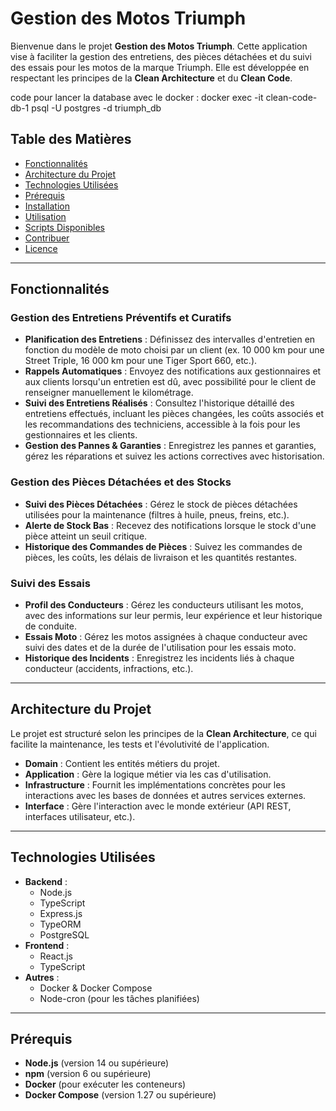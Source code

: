 # Gestion des Motos Triumph

Bienvenue dans le projet **Gestion des Motos Triumph**. Cette application vise à faciliter la gestion des entretiens, des pièces détachées et du suivi des essais pour les motos de la marque Triumph. Elle est développée en respectant les principes de la **Clean Architecture** et du **Clean Code**.

code pour lancer la database avec le docker :
docker exec -it clean-code-db-1 psql -U postgres -d triumph_db

## Table des Matières

- [Fonctionnalités](#fonctionnalités)
- [Architecture du Projet](#architecture-du-projet)
- [Technologies Utilisées](#technologies-utilisées)
- [Prérequis](#prérequis)
- [Installation](#installation)
- [Utilisation](#utilisation)
- [Scripts Disponibles](#scripts-disponibles)
- [Contribuer](#contribuer)
- [Licence](#licence)

---

## Fonctionnalités

### Gestion des Entretiens Préventifs et Curatifs

- **Planification des Entretiens** : Définissez des intervalles d'entretien en fonction du modèle de moto choisi par un client (ex. 10 000 km pour une Street Triple, 16 000 km pour une Tiger Sport 660, etc.).
- **Rappels Automatiques** : Envoyez des notifications aux gestionnaires et aux clients lorsqu'un entretien est dû, avec possibilité pour le client de renseigner manuellement le kilométrage.
- **Suivi des Entretiens Réalisés** : Consultez l'historique détaillé des entretiens effectués, incluant les pièces changées, les coûts associés et les recommandations des techniciens, accessible à la fois pour les gestionnaires et les clients.
- **Gestion des Pannes & Garanties** : Enregistrez les pannes et garanties, gérez les réparations et suivez les actions correctives avec historisation.

### Gestion des Pièces Détachées et des Stocks

- **Suivi des Pièces Détachées** : Gérez le stock de pièces détachées utilisées pour la maintenance (filtres à huile, pneus, freins, etc.).
- **Alerte de Stock Bas** : Recevez des notifications lorsque le stock d'une pièce atteint un seuil critique.
- **Historique des Commandes de Pièces** : Suivez les commandes de pièces, les coûts, les délais de livraison et les quantités restantes.

### Suivi des Essais

- **Profil des Conducteurs** : Gérez les conducteurs utilisant les motos, avec des informations sur leur permis, leur expérience et leur historique de conduite.
- **Essais Moto** : Gérez les motos assignées à chaque conducteur avec suivi des dates et de la durée de l'utilisation pour les essais moto.
- **Historique des Incidents** : Enregistrez les incidents liés à chaque conducteur (accidents, infractions, etc.).

---

## Architecture du Projet

Le projet est structuré selon les principes de la **Clean Architecture**, ce qui facilite la maintenance, les tests et l'évolutivité de l'application.

- **Domain** : Contient les entités métiers du projet.
- **Application** : Gère la logique métier via les cas d'utilisation.
- **Infrastructure** : Fournit les implémentations concrètes pour les interactions avec les bases de données et autres services externes.
- **Interface** : Gère l'interaction avec le monde extérieur (API REST, interfaces utilisateur, etc.).

---

## Technologies Utilisées

- **Backend** :
  - Node.js
  - TypeScript
  - Express.js
  - TypeORM
  - PostgreSQL
- **Frontend** :
  - React.js
  - TypeScript
- **Autres** :
  - Docker & Docker Compose
  - Node-cron (pour les tâches planifiées)

---

## Prérequis

- **Node.js** (version 14 ou supérieure)
- **npm** (version 6 ou supérieure)
- **Docker** (pour exécuter les conteneurs)
- **Docker Compose** (version 1.27 ou supérieure)